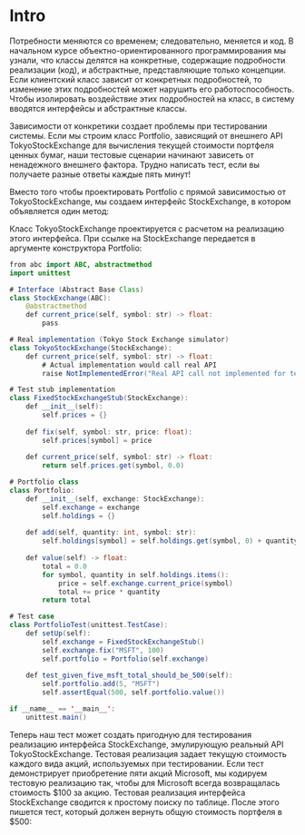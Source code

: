 # Intro

Потребности меняются со временем; следовательно, меняется и код. В начальном
курсе объектно-ориентированного программирования мы узнали, что классы
делятся на конкретные, содержащие подробности реализации (код),
и абстрактные, представляющие только концепции. Если клиентский класс зависит от
конкретных подробностей, то изменение этих подробностей может нарушить его
работоспособность. Чтобы изолировать воздействие этих подробностей на класс,
в систему вводятся интерфейсы и абстрактные классы.

Зависимости от конкретики создает проблемы при тестировании системы. Если
мы строим класс Portfolio, зависящий от внешнего API TokyoStockExchange для
вычисления текущей стоимости портфеля ценных бумаг, наши тестовые сценарии
начинают зависеть от ненадежного внешнего фактора. Трудно написать тест, если
вы получаете разные ответы каждые пять минут!

Вместо того чтобы проектировать Portfolio с прямой зависимостью
от TokyoStockExchange, мы создаем интерфейс StockExchange,
в котором объявляется один метод:

Класс TokyoStockExchange проектируется с расчетом на реализацию этого интерфейса.
При ссылке на StockExchange передается в аргументе конструктора
Portfolio:

```java
from abc import ABC, abstractmethod
import unittest

# Interface (Abstract Base Class)
class StockExchange(ABC):
    @abstractmethod
    def current_price(self, symbol: str) -> float:
        pass

# Real implementation (Tokyo Stock Exchange simulator)
class TokyoStockExchange(StockExchange):
    def current_price(self, symbol: str) -> float:
        # Actual implementation would call real API
        raise NotImplementedError("Real API call not implemented for tests")

# Test stub implementation
class FixedStockExchangeStub(StockExchange):
    def __init__(self):
        self.prices = {}
    
    def fix(self, symbol: str, price: float):
        self.prices[symbol] = price
    
    def current_price(self, symbol: str) -> float:
        return self.prices.get(symbol, 0.0)

# Portfolio class
class Portfolio:
    def __init__(self, exchange: StockExchange):
        self.exchange = exchange
        self.holdings = {}
    
    def add(self, quantity: int, symbol: str):
        self.holdings[symbol] = self.holdings.get(symbol, 0) + quantity
    
    def value(self) -> float:
        total = 0.0
        for symbol, quantity in self.holdings.items():
            price = self.exchange.current_price(symbol)
            total += price * quantity
        return total

# Test case
class PortfolioTest(unittest.TestCase):
    def setUp(self):
        self.exchange = FixedStockExchangeStub()
        self.exchange.fix("MSFT", 100)
        self.portfolio = Portfolio(self.exchange)
    
    def test_given_five_msft_total_should_be_500(self):
        self.portfolio.add(5, "MSFT")
        self.assertEqual(500, self.portfolio.value())

if __name__ == '__main__':
    unittest.main()
```

Теперь наш тест может создать пригодную для тестирования реализацию
интерфейса StockExchange, эмулирующую реальный API TokyoStockExchange. Тестовая
реализация задает текущую стоимость каждого вида акций, используемых при
тестировании. Если тест демонстрирует приобретение пяти акций Microsoft, мы
кодируем тестовую реализацию так, чтобы для Microsoft всегда возвращалась
стоимость $100 за акцию. Тестовая реализация интерфейса StockExchange сводится
к простому поиску по таблице. После этого пишется тест,
который должен вернуть общую стоимость портфеля в $500:
